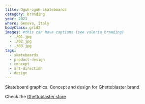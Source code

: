 ```yaml
---
title: Ogoh-ogoh skateboards
category: branding
year: 2021
where: Genova, Italy
bodyClass: grid2
images: #this can have captions (see valeria branding)
  - ./01.jpg
  - ./02.jpg
  - ./03.jpg
tags:
  - skateboards
  - product-design
  - concept
  - art-direction
  - design
---
```


Skateboard graphics. Concept and design for Ghettoblaster brand.

Check the [Ghettoblaster store](https://ghettoblasterwear.com/?source=rokma.com)
